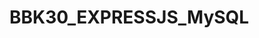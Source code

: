 # BBK30_EXPRESSJS_MySQL
<!-- Endpoints
  Ejercicio 1
Crea endpoint de base de datos 
Crea las siguientes tablas usando Express y MySQL como hemos visto en clase:
Tabla Products
Tabla Categories
*Recuerda que en el caso de una relación muchos a muchos necesitarás una tabla intermedia.

  Ejercicio 2
Crea un endpoint para añadir un producto nuevo y añade 2 productos nuevos desde postman
Crea un endpoint para crear una categoría y añade 2 categorías nuevas desde postman

  Ejercicio 3
Crea un endpoint para actualizar un producto. 
Crea un endpoint para actualizar una categoría.

  Ejercicio 4
Crea un endpoint que muestre todos los productos
Crea un endpoint que muestre todas las categorías
Crea un endpoint que muestra todos los productos con sus categorías
Crea un endpoint donde puedas seleccionar un producto por id
Crea un endpoint que muestre de forma descendente los productos.
Crea un endpoint donde puedas seleccionar una categoría por id
Crea un endpoint donde puedas buscar un producto por su nombre

  Ejercicio 4
Crea un endpoint donde puedas eliminar un producto por su id

______________________________________________________________________________

1.2.MVC
Implementa el patrón de diseño MVC
Crear la carpeta config
Crea una carpeta config  y que tenga un archivo database.js que contenga los datos de la conexión de la base de datos y crea otro archivo database.example.js que contenga lo mismo pero sin tus credenciales. Recuerda no subir tu archivo database.js a tu repositorio github.

Crear estructura de carpetas
  Products
Crea un archivo products.js dentro de una carpeta routes que contenga todas las rutas de products
Crea un ProductController.js que contenga todas las acciones de los productos

  Categories
Crea un archivo categories.js dentro de una carpeta routes que contenga todas las rutas de categories
Crea un CategoryController.js que contenga todas las acciones de los categories


2.1. Extra
  Ejercicio 1
Crea las siguientes tablas usando Express y MySQL como hemos visto en clase:
Tabla Users
Tabla Orders
*Recuerda que en el caso de una relación muchos a muchos necesitarás una tabla intermedia.
  Ejercicio 2
Crea un endpoint para añadir un usuario nuevo y añade 2 usuarios nuevos desde postman
Crea un endpoint para crear un pedido y añade 2 nuevos pedidos desde postman

  Ejercicio 3
Crea un endpoint para actualizar un usuario. 

  Ejercicio 4
Crea un endpoint que muestre todos los usuarios
Crea un endpoint que muestre todas los pedidos
Crea un endpoint que muestra todos los usuarios con sus pedidos
Crea un endpoint donde puedas seleccionar un usuario por id

  Ejercicio 4
Crea un endpoint donde puedas eliminar un usuario por su id


 Implementa MVC en Orders
Crea un archivo orders.js dentro de una carpeta routes que contenga todas las rutas de orders
Crea un OrderController.js que contenga todas las acciones de los orders

 Implementa MVC en Users
Crea un archivo users.js dentro de una carpeta routes que contenga todas las rutas de users
Crea un UserController.js que contenga todas las acciones de los  users

1.3. Github

Subir el proyecto a un repositorio en github
Hacer commits con frecuencia
Hacer un pequeño readme -->
